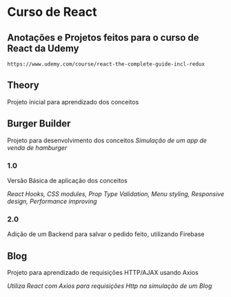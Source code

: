 # Curso de React
## Anotações e Projetos feitos para o curso de React da Udemy

	https://www.udemy.com/course/react-the-complete-guide-incl-redux

## Theory
Projeto inicial para aprendizado dos conceitos

## Burger Builder
Projeto para desenvolvimento dos conceitos
*Simulação de um app de venda de hamburger*

### 1.0
Versão Básica de aplicação dos conceitos

*React Hooks, CSS modules, Prop Type Validation, Menu styling, Responsive design, Performance improving*

### 2.0
Adição de um Backend para salvar o pedido feito, utilizando Firebase

## Blog
Projeto para aprendizado de requisições HTTP/AJAX usando Axios

*Utiliza React com Axios para requisições Http na simulação de um Blog*